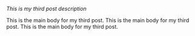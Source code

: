 _This is my third post description_

This is the main body for my third post.
This is the main body for my third post.
This is the main body for my third post.